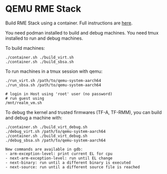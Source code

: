 QEMU RME Stack
===============

Build RME Stack using a container.
Full instructions are [here](https://linaro.atlassian.net/wiki/spaces/QEMU/pages/29051027459/Building+an+RME+stack+for+QEMU#With-the-OP-TEE-build-environment).

You need podman installed to build and debug machines.
You need tmux installed to run and debug machines.

To build machines:
```
./container.sh ./build_virt.sh
./container.sh ./build_sbsa.sh
```

To run machines in a tmux session with qemu:
```
./run_virt.sh /path/to/qemu-system-aarch64
./run_sbsa.sh /path/to/qemu-system-aarch64

# login in Host using 'root' user (no password)
# run guest using
/mnt/realm_vm.sh
```

To debug the kernel and trusted firmwares (TF-A, TF-RMM), you can build
and debug a machine with:
```
./container.sh ./build_virt_debug.sh
./debug_virt.sh /path/to/qemu-system-aarch64
./container.sh ./build_virt_debug.sh
./debug_sbsa.sh /path/to/qemu-system-aarch64

New commands are available in gdb:
- arm-exception-level: print current EL for cpu
- next-arm-exception-level: run until EL change
- next-binary: run until a different binary is executed
- next-source: run until a different source file is reached
```
